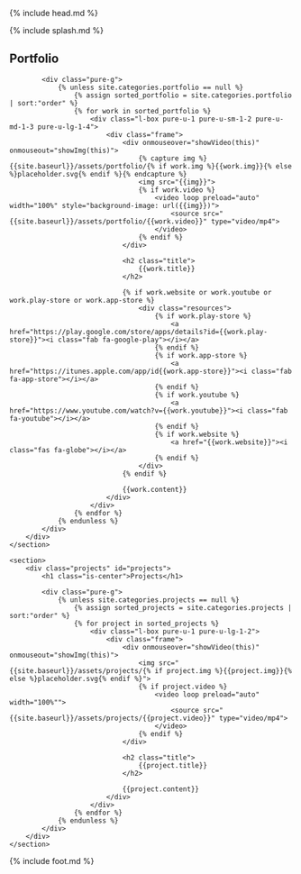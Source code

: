 {% include head.md %}

{% include splash.md %}

<div class="content-wrapper">
    <section>
        <div class="portfolio" id="portfolio">
            <h1 class="is-center">Portfolio</h1>

            <div class="pure-g">
                {% unless site.categories.portfolio == null %}
                    {% assign sorted_portfolio = site.categories.portfolio | sort:"order" %}
                    {% for work in sorted_portfolio %}
                        <div class="l-box pure-u-1 pure-u-sm-1-2 pure-u-md-1-3 pure-u-lg-1-4">
                            <div class="frame">
                                <div onmouseover="showVideo(this)" onmouseout="showImg(this)">
                                    {% capture img %}{{site.baseurl}}/assets/portfolio/{% if work.img %}{{work.img}}{% else %}placeholder.svg{% endif %}{% endcapture %}
                                    <img src="{{img}}">
                                    {% if work.video %}
                                        <video loop preload="auto" width="100%" style="background-image: url({{img}})">
                                            <source src="{{site.baseurl}}/assets/portfolio/{{work.video}}" type="video/mp4">
                                        </video>
                                    {% endif %}
                                </div>

                                <h2 class="title">
                                    {{work.title}}
                                </h2>
                                
                                {% if work.website or work.youtube or work.play-store or work.app-store %}
                                    <div class="resources">
                                        {% if work.play-store %}
                                            <a href="https://play.google.com/store/apps/details?id={{work.play-store}}"><i class="fab fa-google-play"></i></a>
                                        {% endif %}
                                        {% if work.app-store %}
                                            <a href="https://itunes.apple.com/app/id{{work.app-store}}"><i class="fab fa-app-store"></i></a>
                                        {% endif %}
                                        {% if work.youtube %}
                                            <a href="https://www.youtube.com/watch?v={{work.youtube}}"><i class="fab fa-youtube"></i></a>
                                        {% endif %}
                                        {% if work.website %}
                                            <a href="{{work.website}}"><i class="fas fa-globe"></i></a>
                                        {% endif %}
                                    </div>
                                {% endif %}
                                
                                {{work.content}}
                            </div>
                        </div>
                    {% endfor %}
                {% endunless %}
            </div>
        </div>
    </section>
    
    <section>
        <div class="projects" id="projects">
            <h1 class="is-center">Projects</h1>

            <div class="pure-g">
                {% unless site.categories.projects == null %}
                    {% assign sorted_projects = site.categories.projects | sort:"order" %}
                    {% for project in sorted_projects %}
                        <div class="l-box pure-u-1 pure-u-lg-1-2">
                            <div class="frame">
                                <div onmouseover="showVideo(this)" onmouseout="showImg(this)">
                                    <img src="{{site.baseurl}}/assets/projects/{% if project.img %}{{project.img}}{% else %}placeholder.svg{% endif %}">
                                    {% if project.video %}
                                        <video loop preload="auto" width="100%"">
                                            <source src="{{site.baseurl}}/assets/projects/{{project.video}}" type="video/mp4">
                                        </video>
                                    {% endif %}
                                </div>

                                <h2 class="title">
                                    {{project.title}}
                                </h2>

                                {{project.content}}
                            </div>
                        </div>
                    {% endfor %}
                {% endunless %}
            </div>
        </div>
    </section>
</div>

{% include foot.md %}
